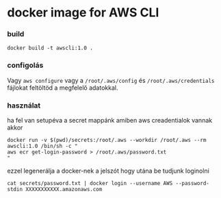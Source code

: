 # docker image for AWS CLI

### build
```
docker build -t awscli:1.0 .
```
### configolás
Vagy `aws configure` vagy a `/root/.aws/config` és `/root/.aws/credentials` fájlokat feltöltöd a megfelelő adatokkal.

### használat
ha fel van setupéva a secret mappánk amiben aws creadentialok vannak akkor
```
docker run -v $(pwd)/secrets:/root/.aws --workdir /root/.aws --rm awscli:1.0 /bin/sh -c "
aws ecr get-login-password > /root/.aws/password.txt
"
```
ezzel legenerálja a docker-nek a jelszót hogy utána be tudjunk loginolni
```
cat secrets/password.txt | docker login --username AWS --password-stdin XXXXXXXXXXX.amazonaws.com
```